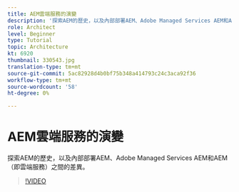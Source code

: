 ```yaml
---
title: AEM雲端服務的演變
description: '探索AEM的歷史，以及內部部署AEM、Adobe Managed Services AEM和AEM（即雲端服務）之間的差異。 '
role: Architect
level: Beginner
type: Tutorial
topic: Architecture
kt: 6920
thumbnail: 330543.jpg
translation-type: tm+mt
source-git-commit: 5ac82928d4b0bf75b348a414793c24c3aca92f36
workflow-type: tm+mt
source-wordcount: '58'
ht-degree: 0%

---
```



# AEM雲端服務的演變

探索AEM的歷史，以及內部部署AEM、Adobe Managed Services AEM和AEM（即雲端服務）之間的差異。

>[!VIDEO](https://video.tv.adobe.com/v/330543/?quality=12&learn=on)